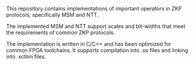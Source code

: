 This repository contains implementations of important operators in ZKP protocols, specifically MSM and NTT.

The implemented MSM and NTT support scales and bit-widths that meet the requirements of common ZKP protocols.

The implementation is written in C/C++ and has been optimized for common FPGA toolchains. It supports compilation into .xo files and linking into .xclbin files.
